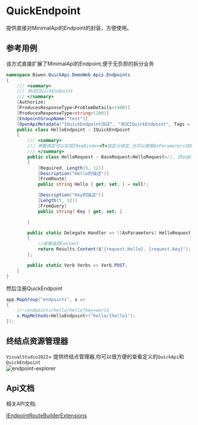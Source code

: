 ﻿QuickEndpoint
=====================

提供直接对MinimalApi的Endpoint的封装，方便使用。

参考用例
---------------------
该方式直接扩展了MinimalApi的Endpoint,便于无负担的拆分业务


```csharp
namespace Biwen.QuickApi.DemoWeb.Apis.Endpoints
{
    /// <summary>
    /// 测试IQuickEndpoint
    /// </summary>
    [Authorize]
    [ProducesResponseType<ProblemDetails>(400)]
    [ProducesResponseType<string>(200)]
    [EndpointGroupName("test")]
    [OpenApiMetadata("IQuickEndpoint测试", "测试IQuickEndpoint", Tags = ["Endpoints"])]
    public class HelloEndpoint : IQuickEndpoint
    {
        /// <summary>
        /// 参数绑定可以实现IReqBinder<T>自定义绑定,也可以使用AsParameters在MinimalApi中默认的绑定
        /// </summary>
        public class HelloRequest : BaseRequest<HelloRequest>//, IReqBinder<HelloRequest>
        {
            [Required, Length(5, 12)]
            [Description("Hello的描述")]
            [FromRoute]
            public string Hello { get; set; } = null!;

            [Description("Key的描述")]
            [Length(5, 12)]
            [FromQuery]
            public string? Key { get; set; }

        }

        public static Delegate Handler => ([AsParameters] HelloRequest request) =>
        {
            //直接返回Content
            return Results.Content($"{request.Hello}. {request.Key}");
        };

        public static Verb Verbs => Verb.POST;
    }
}

```

然后注册QuickEndpoint

```csharp
app.MapGroup("endpoints", x =>
{
    //~/endpoints/hello/hello?key=world
    x.MapMethods<HelloEndpoint>("hello/{hello}");
});

```

终结点资源管理器
---------------------

`VisualStudio2022`+ 提供终结点管理器,你可以很方便的查看定义的`QuickApi`和`QuickEndpoint`<br/>
![endpoint-explorer](/articles/images/endpoint-explorer.jpg)




Api文档
---------------------

相关API文档:

[IEndpointRouteBuilderExtensions](../api/Biwen.QuickApi.IEndpointRouteBuilderExtensions.yml) &nbsp;


